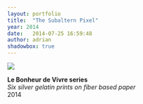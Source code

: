 ```yaml
---
layout: portfolio
title:  "The Subaltern Pixel"
year: 2014
date:   2014-07-25 16:59:48
author: adrian
shadowbox: true
---
```


<a href="{{site.url}}/img/2014/subaltern/title.jpg" rel="shadowbox" title="The Subaltern Pixel">
<img src="{{site.url}}/img/2014/subaltern/title-pre.jpg"></a>

**Le Bonheur de Vivre series** <br />
*Six silver gelatin prints on fiber based paper* <br />
2014
